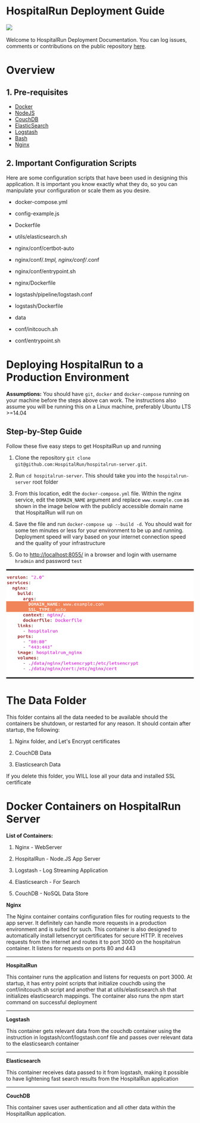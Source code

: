 **HospitalRun Deployment Guide**
==============================
![](http://hospitalrun.io/img/HospitalRun_deployment.jpeg)

Welcome to HospitalRun Deployment Documentation. You can log issues, comments or contributions on the public repository [here](https://github.com/HospitalRun/hospitalrun-server).

# **Overview**

## **1. Pre-requisites**

* [Docker](https://www.docker.com/)
* [NodeJS](https://nodejs.org/en/)
* [CouchDB](http://couchdb.apache.org/)
* [ElasticSearch](https://www.elastic.co/products/elasticsearch)
* [Logstash](https://www.elastic.co/products/logstash)
* [Bash](https://www.gnu.org/software/bash/)
* [Nginx](https://www.nginx.com/resources/wiki/)

## **2. Important Configuration Scripts**

Here are some configuration scripts that have been used in designing this application. It is important you know exactly what they do, so you can manipulate your configuration or scale them as you desire.

* docker-compose.yml

* config-example.js

* Dockerfile

* utils/elasticsearch.sh

* nginx/conf/certbot-auto

* nginx/conf/*.tmpl, nginx/conf/*.conf

* nginx/conf/entrypoint.sh

* nginx/Dockerfile

* logstash/pipeline/logstash.conf

* logstash/Dockerfile

* data

* conf/initcouch.sh

* conf/entrypoint.sh

# **Deploying HospitalRun to a Production Environment**

**Assumptions:** You should have `git`, `docker` and `docker-compose` running on your machine before the steps above can work. The instructions also assume you will be running this on a Linux machine, preferably Ubuntu LTS >=14.04

## **Step-by-Step Guide**

Follow these five easy steps to get HospitalRun up and running

1. Clone the repository  `git clone git@github.com:HospitalRun/hospitalrun-server.git`.

2. Run `cd hospitalrun-server`. This should take you into the `hospitalrun-server` root folder

3. From this location, edit the `docker-compose.yml` file. Within the nginx service, edit the `DOMAIN_NAME` argument and replace `www.example.com` as shown in the image below with the  publicly accessible domain name that HospitalRun will run on

4. Save the file and run `docker-compose up --build -d`. You should wait for some ten minutes or less for your environment to be up and running. Deployment speed will vary based on your internet connection speed and the quality of your infrastructure

5. Go to [http://localhost:8055/](http://localhost:8055/) in a browser and login with username ```hradmin``` and password ```test```

![screenshot](screenshot.png)

# **The Data Folder**

This folder contains all the data needed to be available should the containers be shutdown, or restarted for any reason. It should contain after startup, the following:

1. Nginx folder, and Let's Encrypt certificates

2. CouchDB Data

3. Elasticsearch Data

If you delete this folder, you WILL lose all your data and installed SSL certificate

# **Docker Containers on HospitalRun Server**

**List of Containers:**

1. Nginx - WebServer

2. HospitalRun - Node.JS App Server

3. Logstash - Log Streaming Application

4. Elasticsearch - For Search

5. CouchDB - NoSQL Data Store

**Nginx**

The Nginx container contains configuration files for routing requests to the app server. It definitely can handle more requests in a production environment and is suited for such. This container is also designed to automatically install letsencrypt certificates for secure HTTP. It receives requests from the internet and routes it to port 3000 on the hospitalrun container. It listens for requests on ports 80 and 443

* * *


**HospitalRun**

This container runs the application and listens for requests on port 3000. At startup, it has entry point scripts that initialize couchdb using the conf/initcouch.sh script and another that at utils/elasticsearch.sh that initializes elasticsearch mappings. The container also runs the npm start command on successful deployment

* * *


**Logstash**

This container gets relevant data from the couchdb container using the instruction in logstash/conf/logstash.conf file and passes over relevant data to the elasticsearch container

* * *


**Elasticsearch**

This container receives data passed to it from logstash, making it possible to have lightening fast search results from the HospitalRun application

* * *


**CouchDB**

This container saves user authentication and all other data within the HospitalRun application.

